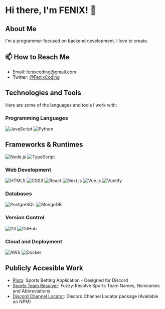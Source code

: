# Hi there, I'm FENIX! 👋

## About Me
I'm a programmer focused on backend development. I love to create.

## 📫 How to Reach Me
- Email: [fenixcoding@gmail.com](mailto:fenixcoding@gmail.com)
- Twitter: [@FenixCoding](https://twitter.com/FenixCoding)

## Technologies and Tools
Here are some of the languages and tools I work with:

### Programming Languages
![JavaScript](https://img.shields.io/badge/-JavaScript-F7DF1E?logo=javascript&logoColor=white&style=flat-square)
<img src="https://img.shields.io/badge/-Python-3776AB?logo=python&logoColor=white&style=flat" alt="Python">

## Frameworks & Runtimes
![Node.js](https://img.shields.io/badge/-Node.js-339933?logo=node.js&logoColor=white&style=flat-square)
![TypeScript](https://img.shields.io/badge/-TypeScript-007ACC?logo=typescript&logoColor=white&style=flat-square)

### Web Development
![HTML5](https://img.shields.io/badge/-HTML5-E34F26?logo=html5&logoColor=white&style=flat-square)
![CSS3](https://img.shields.io/badge/-CSS3-1572B6?logo=css3&logoColor=white&style=flat-square)
![React](https://img.shields.io/badge/-React-61DAFB?logo=react&logoColor=white&style=flat-square)
![Next.js](https://img.shields.io/badge/-Next.js-000000?logo=next.js&logoColor=white&style=flat-square)
![Vue.js](https://img.shields.io/badge/-Vue.js-4FC08D?logo=vue.js&logoColor=white&style=flat")
<img src="https://img.shields.io/badge/-Vuetify-1867C0?logo=vuetify&logoColor=white&style=flat" alt="Vuetify">


### Databases
![PostgreSQL](https://img.shields.io/badge/-PostgreSQL-336791?logo=postgresql&logoColor=white&style=flat-square)
![MongoDB](https://img.shields.io/badge/-MongoDB-47A248?logo=mongodb&logoColor=white&style=flat-square)

### Version Control
![Git](https://img.shields.io/badge/-Git-F05032?logo=git&logoColor=white&style=flat-square)
![GitHub](https://img.shields.io/badge/-GitHub-181717?logo=github&logoColor=white&style=flat-square)

### Cloud and Deployment
![AWS](https://img.shields.io/badge/-AWS-232F3E?logo=amazon-aws&logoColor=white&style=flat-square)
<img src="https://img.shields.io/badge/-Docker-2496ED?logo=docker&logoColor=white&style=flat" alt="Docker">

## Publicly Accesible Work
- [Pluto](https://github.com/fearandesire/Pluto-Betting-Bot): Sports Betting Application - Designed for Discord
- [Sports Team Resolver](https://github.com/fearandesire/resolve-team): Fuzzy-Resolve Sports Team Names, Nicknames and Abbreviations
- [Discord Channel Locator](https://github.com/fearandesire/discord-channel-locator): Discord Channel Locator package (Available on NPM)
